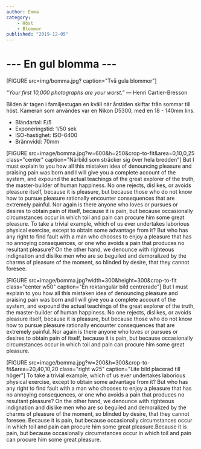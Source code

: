 ```yaml
---
author: Emma
category:
    - Höst
    - Blommor
published: "2019-12-05"
---
```


--- En gul blomma ---
==================================


[FIGURE src=img/bomma.jpg? caption="Två gula blommor"]

*“Your first 10,000 photographs are your worst.”* ― Henri Cartier-Bresson
<!--more-->

Bilden är tagen i familjestugan en kväll när årstiden skiftar från sommar till höst. Kameran som användes var en Nikon D5300, med en 18 - 140mm lins.

<ul>
<li>Bländartal: F/5</li>

<li>Exponeringstid: 1/50 sek</li>

<li>ISO-hastighet: ISO-6400</li>

<li>Brännvidd: 70mm</li>
</ul>

[FIGURE src=image/bomma.jpg?w=600&h=250&crop-to-fit&area=0,10,0,25 class="center" caption="Närbild som sträcker sig över hela bredden"]
But I must explain to you how all this mistaken idea of denouncing pleasure and praising pain was born and I will give you a complete account of the system, and expound the actual teachings of the great explorer of the truth, the master-builder of human happiness. No one rejects, dislikes, or avoids pleasure itself, because it is pleasure, but because those who do not know how to pursue pleasure rationally encounter consequences that are extremely painful. Nor again is there anyone who loves or pursues or desires to obtain pain of itself, because it is pain, but because occasionally circumstances occur in which toil and pain can procure him some great pleasure. To take a trivial example, which of us ever undertakes laborious physical exercise, except to obtain some advantage from it? But who has any right to find fault with a man who chooses to enjoy a pleasure that has no annoying consequences, or one who avoids a pain that produces no resultant pleasure? On the other hand, we denounce with righteous indignation and dislike men who are so beguiled and demoralized by the charms of pleasure of the moment, so blinded by desire, that they cannot foresee.

[FIGURE src=image/bomma.jpg?width=300&height=300&crop-to-fit class="center w50" caption="En rektangulär bild centrerade"]
But I must explain to you how all this mistaken idea of denouncing pleasure and praising pain was born and I will give you a complete account of the system, and expound the actual teachings of the great explorer of the truth, the master-builder of human happiness. No one rejects, dislikes, or avoids pleasure itself, because it is pleasure, but because those who do not know how to pursue pleasure rationally encounter consequences that are extremely painful. Nor again is there anyone who loves or pursues or desires to obtain pain of itself, because it is pain, but because occasionally circumstances occur in which toil and pain can procure him some great pleasure.

[FIGURE src=image/bomma.jpg?w=200&h=300&crop-to-fit&area=20,40,10,20 class="right w25" caption="Lite bild placerad till höger"]
To take a trivial example, which of us ever undertakes laborious physical exercise, except to obtain some advantage from it? But who has any right to find fault with a man who chooses to enjoy a pleasure that has no annoying consequences, or one who avoids a pain that produces no resultant pleasure? On the other hand, we denounce with righteous indignation and dislike men who are so beguiled and demoralized by the charms of pleasure of the moment, so blinded by desire, that they cannot foresee. Because it is pain, but because occasionally circumstances occur in which toil and pain can procure him some great pleasure.Because it is pain, but because occasionally circumstances occur in which toil and pain can procure him some great pleasure.
